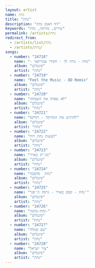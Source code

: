 ```yaml
---
layout: artist
name: נחת
title: "נחת"
description: "דף האמן נחת"
keywords: "שירים, מוזיקה, נחת"
permalink: /artists/נחת
redirect_from:
  - /artists/list/נחת
  - /artists/נחת/
songs:
  - number: "24718"
    name: "- נחת - נודה לך - חסידי אמריקאי"
    album: "סינגלים"
    artist: "נחת"
  - number: "24719"
    name: "Feel the Music - 8D Remix"
    album: "סינגלים"
    artist: "נחת"
  - number: "24720"
    name: "לא נפסיק את השמחה"
    album: "סינגלים"
    artist: "נחת"
  - number: "24721"
    name: "להרגיש את המוזיקה - רמיקס"
    album: "סינגלים"
    artist: "נחת"
  - number: "24722"
    name: "לעשות נחת רוח"
    album: "סינגלים"
    artist: "נחת"
  - number: "24723"
    name: "מג'יק באויר"
    album: "סינגלים"
    artist: "נחת"
  - number: "24724"
    name: "נחת  מהפכה"
    album: "סינגלים"
    artist: "נחת"
  - number: "24725"
    name: "נחת - קסם באויר - גרסת ה'סגר'"
    album: "סינגלים"
    artist: "נחת"
  - number: "24726"
    name: "נחת-מתנה-"
    album: "סינגלים"
    artist: "נחת"
  - number: "24727"
    name: "עם סגולה"
    album: "סינגלים"
    artist: "נחת"
  - number: "24728"
    name: "צור ישראל"
    album: "סינגלים"
    artist: "נחת"
---
```

